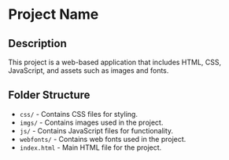 # Project Name

## Description
This project is a web-based application that includes HTML, CSS, JavaScript, and assets such as images and fonts.

## Folder Structure
- `css/` - Contains CSS files for styling.
- `imgs/` - Contains images used in the project.
- `js/` - Contains JavaScript files for functionality.
- `webfonts/` - Contains web fonts used in the project.
- `index.html` - Main HTML file for the project.


